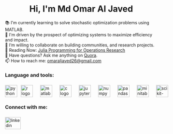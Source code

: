 <h1 align="center">Hi, I'm Md Omar Al Javed</h1>


<p align="left">
  📚 I'm currently learning to solve stochastic optimization problems using MATLAB.<br>
  🎯 I'm driven by the prospect of optimizing systems to maximize efficiency and impact.<br>
  👯 I’m willing to collaborate on building communities, and research projects.<br>
  📖 Reading Now: <a href="https://www.softcover.io/read/7b8eb7d0/juliabook2/">Julia Programming for Operations Research</a><br>
  💬 Have questions? Ask me anything on <a href="https://www.quora.com/profile/Omar-Al-Javed">Quora</a>.<br>
  📫 How to reach me: <a href="mailto:omaraljaved26@gmail.com">omaraljaved26@gmail.com</a>
</p>



###

<h3 align="left">Language and tools:</h3>

###

<div align="left" style="display: flex; align-items: center;">
  <a href="https://www.python.org" target="_blank" style="text-decoration: none; border: none; margin: 0;">
    <img src="https://cdn.jsdelivr.net/gh/devicons/devicon/icons/python/python-original.svg" height="40" alt="python logo" />
  </a>
  <a href="https://www.r-project.org" target="_blank" style="text-decoration: none; border: none; margin: 0 12px;">
    <img src="https://cdn.jsdelivr.net/gh/devicons/devicon/icons/r/r-original.svg" height="40" alt="r logo" />
  </a>
  <a href="https://www.mathworks.com" target="_blank" style="text-decoration: none; border: none; margin: 0 12px;">
    <img src="https://cdn.jsdelivr.net/gh/devicons/devicon/icons/matlab/matlab-original.svg" height="40" alt="matlab logo" />
  </a>
  <a href="https://en.cppreference.com/w/c" target="_blank" style="text-decoration: none; border: none; margin: 0 12px;">
    <img src="https://cdn.jsdelivr.net/gh/devicons/devicon/icons/c/c-original.svg" height="40" alt="c logo" />
  </a>
  <a href="https://jupyter.org" target="_blank" style="text-decoration: none; border: none; margin: 0 12px;">
    <img src="https://cdn.jsdelivr.net/gh/devicons/devicon/icons/jupyter/jupyter-original.svg" height="40" alt="jupyter logo" />
  </a>
  <a href="https://numpy.org" target="_blank" style="text-decoration: none; border: none; margin: 0 12px;">
    <img src="https://cdn.jsdelivr.net/gh/devicons/devicon/icons/numpy/numpy-original.svg" height="40" alt="numpy logo" />
  </a>
  <a href="https://pandas.pydata.org" target="_blank" style="text-decoration: none; border: none; margin: 0 12px;">
    <img src="https://cdn.jsdelivr.net/gh/devicons/devicon/icons/pandas/pandas-original.svg" height="40" alt="pandas logo" />
  </a>
  <a href="https://www.minitab.com" target="_blank" style="text-decoration: none; border: none; margin: 0 12px;">
    <img src="https://cdn.jsdelivr.net/gh/devicons/devicon/icons/minitab/minitab-original.svg" height="40" alt="minitab logo" />
  </a>
  <a href="https://scikit-learn.org" target="_blank" style="text-decoration: none; border: none; margin: 0 12px;">
    <img src="https://upload.wikimedia.org/wikipedia/commons/0/05/Scikit_learn_logo_small.svg" height="40" alt="scikit-learn logo" />
  </a>
</div>




<h3 align="left">Connect with me:</h3>

###

<div align="left">
  <a href="https://www.linkedin.com/in/omar-al-javed/">
    <img src="https://raw.githubusercontent.com/maurodesouza/profile-readme-generator/master/src/assets/icons/social/linkedin/default.svg" width="52" height="40" alt="linkedin logo" />
  </a>
</div>


###
